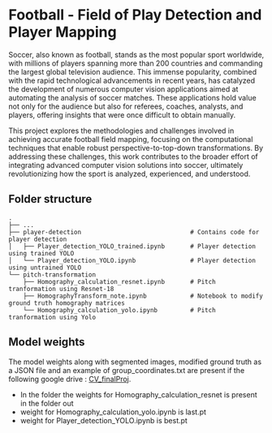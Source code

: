 # Football - Field of Play Detection and Player Mapping

Soccer, also known as football, stands as the most popular sport worldwide, with millions of players spanning more than 200 countries and commanding the largest global television audience. This immense popularity, combined with the rapid technological advancements in recent years, has catalyzed the development of numerous computer vision applications aimed at automating the analysis of soccer matches. These applications hold value not only for the audience but also for referees, coaches, analysts, and players, offering insights that were once difficult to obtain manually.

This project explores the methodologies and challenges involved in achieving accurate football field mapping, focusing on the computational techniques that enable robust perspective-to-top-down transformations. By addressing these challenges, this work contributes to the broader effort of integrating advanced computer vision solutions into soccer, ultimately revolutionizing how the sport is analyzed, experienced, and understood.

## Folder structure
    .
    ├── ...
    ├── player-detection                              # Contains code for player detection
    │   ├── Player_detection_YOLO_trained.ipynb       # Player detection using trained YOLO
    │   └── Player_detection_YOLO.ipynb               # Player detection using untrained YOLO
    └── pitch-transformation
        ├── Homography_calculation_resnet.ipynb       # Pitch tranformation using Resnet-18
        ├── HomographyTransform_note.ipynb            # Notebook to modify ground truth homography matrices
        └── Homography_calculation_yolo.ipynb         # Pitch tranformation using Yolo


## Model weights
The model weights along with segmented images, modified ground truth as a JSON file and an example of group_coordinates.txt are present if the following google drive : [CV_finalProj](https://drive.google.com/drive/folders/11NgF9xnMxJK8Qa00Q5wpijpiYfgOvlRq?usp=sharing).
-   In the folder the weights for Homography_calculation_resnet is present in the folder out
-   weight for Homography_calculation_yolo.ipynb is last.pt
-   weight for Player_detection_YOLO.ipynb is best.pt
